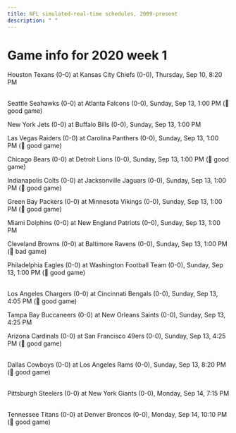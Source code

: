 ```yaml
---
title: NFL simulated-real-time schedules, 2009-present
description: " "
---
```


# Game info for 2020 week 1

Houston Texans (0-0) at Kansas City Chiefs (0-0), Thursday, Sep 10, 8:20 PM

<br/>Seattle Seahawks (0-0) at Atlanta Falcons (0-0), Sunday, Sep 13, 1:00 PM (:football: good game)

New York Jets (0-0) at Buffalo Bills (0-0), Sunday, Sep 13, 1:00 PM

Las Vegas Raiders (0-0) at Carolina Panthers (0-0), Sunday, Sep 13, 1:00 PM (:football: good game)

Chicago Bears (0-0) at Detroit Lions (0-0), Sunday, Sep 13, 1:00 PM (:football: good game)

Indianapolis Colts (0-0) at Jacksonville Jaguars (0-0), Sunday, Sep 13, 1:00 PM (:football: good game)

Green Bay Packers (0-0) at Minnesota Vikings (0-0), Sunday, Sep 13, 1:00 PM (:football: good game)

Miami Dolphins (0-0) at New England Patriots (0-0), Sunday, Sep 13, 1:00 PM

Cleveland Browns (0-0) at Baltimore Ravens (0-0), Sunday, Sep 13, 1:00 PM (:red_circle: bad game)

Philadelphia Eagles (0-0) at Washington Football Team (0-0), Sunday, Sep 13, 1:00 PM (:football: good game)

<br/>Los Angeles Chargers (0-0) at Cincinnati Bengals (0-0), Sunday, Sep 13, 4:05 PM (:football: good game)

Tampa Bay Buccaneers (0-0) at New Orleans Saints (0-0), Sunday, Sep 13, 4:25 PM

Arizona Cardinals (0-0) at San Francisco 49ers (0-0), Sunday, Sep 13, 4:25 PM (:football: good game)

<br/>Dallas Cowboys (0-0) at Los Angeles Rams (0-0), Sunday, Sep 13, 8:20 PM (:football: good game)

<br/>Pittsburgh Steelers (0-0) at New York Giants (0-0), Monday, Sep 14, 7:15 PM

<br/>Tennessee Titans (0-0) at Denver Broncos (0-0), Monday, Sep 14, 10:10 PM (:football: good game)

